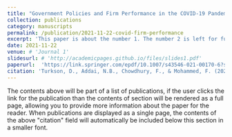 ```yaml
---
title: "Government Policies and Firm Performance in the COVID-19 Pandemic Era: A Sectoral Analysis"
collection: publications
category: manuscripts
permalink: /publication/2021-11-22-covid-firm-performance
excerpt: 'This paper is about the number 1. The number 2 is left for future work.'
date: 2021-11-22
venue: # 'Journal 1'
slidesurl: # 'http://academicpages.github.io/files/slides1.pdf'
paperurl:  'https://link.springer.com/epdf/10.1007/s43546-021-00170-6?sharing_token=Sq1uk9_Gbt_lFLEtcTGQ2Pe4RwlQNchNByi7wbcMAY4xHzOEXZS1r7XxXYCWpQIilQDkspsAfxxCqqNb1aHlwFGoRUwTSyBqwbNtUn-njgFUlPwMdykzvNE4S5ZNulG2mMLnbD62iPEFVvy7d4cOvdx36BZYji1gzQnP8onUSP0%3D'
citation: 'Turkson, D., Addai, N.B., Chowdhury, F., & Mohammed, F. (2021). Government Policies and Firm Performance in the COVID-19 Pandemic Era: A Sectoral Analysis.  <i> SN Business Economics</i>, 1(12): 1-22.' # 'Your Name, You. (2009). &quot;Paper Title Number 1.&quot; <i>Journal 1</i>. 1(1).'
---
```


The contents above will be part of a list of publications, if the user clicks the link for the publication than the contents of section will be rendered as a full page, allowing you to provide more information about the paper for the reader. When publications are displayed as a single page, the contents of the above "citation" field will automatically be included below this section in a smaller font.